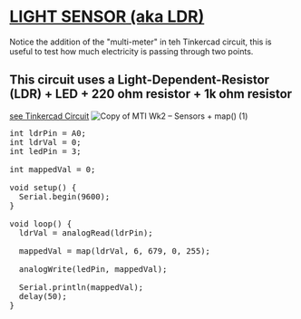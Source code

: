# [LIGHT SENSOR (aka LDR)](https://www.tinkercad.com/things/gu7CLzyeVhF-copy-of-mti-wk2-sensors-map/editel?sharecode=WilmZ7wfkVtoqnx7rTrnqMaZHjRcI15Nl5ol3zcng9Q)
Notice the addition of the "multi-meter" in teh Tinkercad circuit, this is useful to test how much electricity is passing through two points.<br/>
## This circuit uses a Light-Dependent-Resistor (LDR) + LED + 220 ohm resistor + 1k ohm resistor<br/>
[see Tinkercad Circuit](https://www.tinkercad.com/things/gu7CLzyeVhF-copy-of-mti-wk2-sensors-map/editel?sharecode=WilmZ7wfkVtoqnx7rTrnqMaZHjRcI15Nl5ol3zcng9Q)
![Copy of MTI Wk2 – Sensors + map() (1)](https://user-images.githubusercontent.com/10482948/226572025-76f4f03c-6d7d-4db5-bd23-56b56a401cd0.png)
<pre>
int ldrPin = A0;
int ldrVal = 0;
int ledPin = 3;

int mappedVal = 0;

void setup() {
  Serial.begin(9600);
}

void loop() {
  ldrVal = analogRead(ldrPin);
  
  mappedVal = map(ldrVal, 6, 679, 0, 255);
  
  analogWrite(ledPin, mappedVal);
  
  Serial.println(mappedVal);
  delay(50);
}
</pre>
